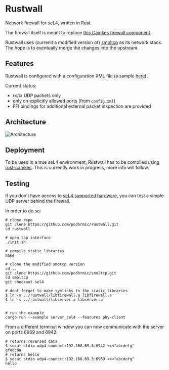# Rustwall

Network firewall for seL4, written in Rust.

The firewall itself is meant to replace [this Camkes firewall component](https://github.com/seL4/camkes-vm/blob/master/components/Firewall/src/firewall.c). 

Rustwall uses (currenlt a modified version of) [smoltcp](https://github.com/podhrmic/smoltcp/tree/sel4) as its network stack. The hope is to eventually merge the changes into the upstream.

## Features
Rustwall is configured with a configuration XML file (a sample [here](https://github.com/podhrmic/smoltcp/tree/sel4)).

Current status:
- rx/tx UDP packets only
- only on explicitly allowed ports (from `config.xml`)
- FFI bindings for additional external packet inspection are provided

## Architecture
![Architecture](https://www.lucidchart.com/publicSegments/view/23a0af02-6e63-4bb1-b8b4-a4e9d2471e7d/image.png)

## Deployment
To be used in a true seL4 environment, Rustwall has to be compiled using [rust-camkes](https://github.com/aisamanra/rust-camkes-samples). This is currently work in progress, more info will follow.

## Testing
If you don't have access to [seL4 supported hardware](https://wiki.sel4.systems/CMA34DBMC), you can test a simple UDP server behind the firewall.

In order to do so:
```
# clone repo
git clone https://github.com/podhrmic/rustwall.git
cd rustwall

# open tap interface
./init.sh

# compile static libraries
make

# clone the modified smotcp version
cd ..
git clone https://github.com/podhrmic/smoltcp.git
cd smoltcp
git checkout sel4

# dont forget to make symlinks to the static libraries
$ ln -s ../rustwall/libfirewall.a libfirewall.a
$ ln -s ../rustwall/libserver.a libserver.a


# run the example
cargo run --example server_sel4 --features phy-client
```

From a different terminal window you can now communicate with the server on ports 6969 and 6942:
```
# returns reversed data
$ socat stdio udp4-connect:192.168.69.3:6942 <<<"abcdefg"
gfedcba
# returns hello
$ socat stdio udp4-connect:192.168.69.3:6969 <<<"abcdefg"
hello
```
